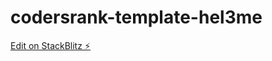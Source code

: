 # codersrank-template-hel3me

[Edit on StackBlitz ⚡️](https://stackblitz.com/edit/codersrank-template-hel3me)